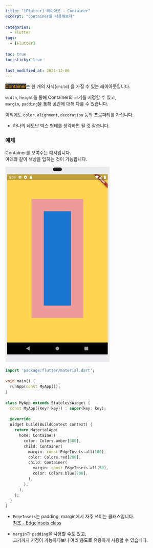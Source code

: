 ```yaml
---
title: "[Flutter] 레이아웃 - Container"
excerpt: "Container를 사용해보자"

categories:
  - Flutter
tags:
  - [Flutter]

toc: true
toc_sticky: true

last_modified_at: 2021-12-06
---
```


<mark style="background-color: #2e2e2e; color: orange;">Container</mark>는 한 개의 자식(`child`) 을 가질 수 있는 레이아웃입니다.   

`width`, `height`를 통해 Container의 크기를 지정할 수 있고,   
`margin`, `padding`을 통해 공간에 대해 다룰 수 있습니다.

이외에도 `color`, `alignment`, `decoration` 등의 프로퍼티를 가집니다.

* 하나의 네모난 박스 형태를 생각하면 될 것 같습니다.

### 예제

Container를 보여주는 예시입니다.   
아래와 같이 색상을 입히는 것이 가능합니다.

![image](/images/flutter-image/container_sample.png)

```dart
import 'package:flutter/material.dart';

void main() {
  runApp(const MyApp());
}

class MyApp extends StatelessWidget {
  const MyApp({Key? key}) : super(key: key);

  @override
  Widget build(BuildContext context) {
    return MaterialApp(
      home: Container(
        color: Colors.amber[300],
        child: Container(
          margin: const EdgeInsets.all(100),
          color: Colors.red[200],
          child: Container(
            margin: const EdgeInsets.all(50),
            color: Colors.blue[700],
          ),
        ),
      ),
    );
  }
}
```

* `EdgeInsets`는 padding, margin에서 자주 쓰이는 클래스입니다.   
[참조 - EdgeInsets class](https://api.flutter.dev/flutter/painting/EdgeInsets-class.html)

* `margin`과 `padding`을 사용할 수도 있고,   
크기까지 지정이 가능하다보니 여러 용도로 유용하게 사용할 수 있습니다.

